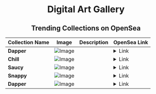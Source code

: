 <div align="center">

# Digital Art Gallery

## Trending Collections on OpenSea

| Collection Name                       | Image                                                                                     | Description                       | OpenSea Link                                                                                          |
|---------------------------------------|-------------------------------------------------------------------------------------------|-----------------------------------|--------------------------------------------------------------------------------------------------------|
| **Dapper** | ![Image](https://i.seadn.io/s/raw/files/53f428e77c5975821c1408527d9953ef.jpg?w=500&auto=format?w=200&auto=format) |  | <details><summary>Link</summary>[Dapper](https://opensea.io/collection/dapper-733)</details> |
| **Chill** | ![Image](https://i.seadn.io/s/raw/files/c9967fadc619ba2e781a232843586b21.jpg?w=500&auto=format?w=200&auto=format) |  | <details><summary>Link</summary>[Chill](https://opensea.io/collection/chill-811)</details> |
| **Saucy** | ![Image](https://i.seadn.io/s/raw/files/43864775b7c9d5e260fd836e24cde9ee.jpg?w=500&auto=format?w=200&auto=format) |  | <details><summary>Link</summary>[Saucy](https://opensea.io/collection/saucy-660)</details> |
| **Snappy** | ![Image](https://i.seadn.io/s/raw/files/920f3e6b9bf308718072019abf70b394.jpg?w=500&auto=format?w=200&auto=format) |  | <details><summary>Link</summary>[Snappy](https://opensea.io/collection/snappy-694)</details> |
| **Dapper** | ![Image](https://i.seadn.io/s/raw/files/53f428e77c5975821c1408527d9953ef.jpg?w=500&auto=format?w=200&auto=format) |  | <details><summary>Link</summary>[Dapper](https://opensea.io/collection/dapper-732)</details> |

</div>